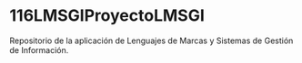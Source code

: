 # 116LMSGIProyectoLMSGI
Repositorio de la aplicación de Lenguajes de Marcas y Sistemas de Gestión de Información.
